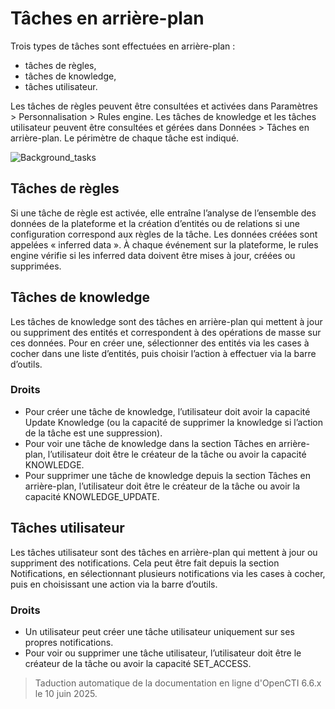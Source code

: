 # Tâches en arrière-plan

Trois types de tâches sont effectuées en arrière-plan :

- tâches de règles,
- tâches de knowledge,
- tâches utilisateur.

Les tâches de règles peuvent être consultées et activées dans Paramètres > Personnalisation > Rules engine.
Les tâches de knowledge et les tâches utilisateur peuvent être consultées et gérées dans Données > Tâches en arrière-plan. Le périmètre de chaque tâche est indiqué.

![Background_tasks](assets/background-tasks.png)

## Tâches de règles

Si une tâche de règle est activée, elle entraîne l’analyse de l’ensemble des données de la plateforme et la création d’entités ou de relations si une configuration correspond aux règles de la tâche. Les données créées sont appelées « inferred data ». À chaque événement sur la plateforme, le rules engine vérifie si les inferred data doivent être mises à jour, créées ou supprimées.

## Tâches de knowledge

Les tâches de knowledge sont des tâches en arrière-plan qui mettent à jour ou suppriment des entités et correspondent à des opérations de masse sur ces données. Pour en créer une, sélectionner des entités via les cases à cocher dans une liste d’entités, puis choisir l’action à effectuer via la barre d’outils.

### Droits

- Pour créer une tâche de knowledge, l’utilisateur doit avoir la capacité Update Knowledge (ou la capacité de supprimer la knowledge si l’action de la tâche est une suppression).
- Pour voir une tâche de knowledge dans la section Tâches en arrière-plan, l’utilisateur doit être le créateur de la tâche ou avoir la capacité KNOWLEDGE.
- Pour supprimer une tâche de knowledge depuis la section Tâches en arrière-plan, l’utilisateur doit être le créateur de la tâche ou avoir la capacité KNOWLEDGE_UPDATE.

## Tâches utilisateur

Les tâches utilisateur sont des tâches en arrière-plan qui mettent à jour ou suppriment des notifications. Cela peut être fait depuis la section Notifications, en sélectionnant plusieurs notifications via les cases à cocher, puis en choisissant une action via la barre d’outils.

### Droits

- Un utilisateur peut créer une tâche utilisateur uniquement sur ses propres notifications.
- Pour voir ou supprimer une tâche utilisateur, l’utilisateur doit être le créateur de la tâche ou avoir la capacité SET_ACCESS.

> Taduction automatique de la documentation en ligne d'OpenCTI 6.6.x le 10 juin 2025.